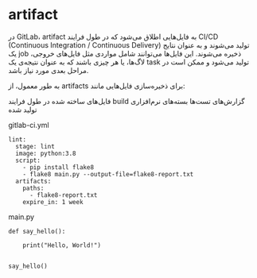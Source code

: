 
# artifact

در GitLab، artifact به فایل‌هایی اطلاق می‌شود که در طول فرایند CI/CD (Continuous Integration / Continuous Delivery) تولید می‌شوند و به عنوان نتایج یک job ذخیره می‌شوند. این فایل‌ها می‌توانند شامل مواردی مثل فایل‌های خروجی، لاگ‌ها، یا هر چیزی باشند که به عنوان نتیجه‌ی یک task تولید می‌شود و ممکن است در مراحل بعدی مورد نیاز باشد.

به طور معمول، از artifacts برای ذخیره‌سازی فایل‌هایی مانند:

فایل‌های ساخته شده در طول فرایند build
گزارش‌های تست‌ها
بسته‌های نرم‌افزاری تولید شده

gitlab-ci.yml
```
lint:
  stage: lint
  image: python:3.8
  script:
    - pip install flake8
    - flake8 main.py --output-file=flake8-report.txt
  artifacts:
    paths:
      - flake8-report.txt
    expire_in: 1 week
```

main.py
```
def say_hello():

    print("Hello, World!")


say_hello()

```
